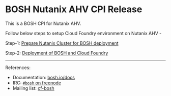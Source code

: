 # BOSH Nutanix AHV CPI Release

This is a BOSH CPI for Nutanix AHV.

Follow below steps to setup Cloud Foundry environment on Nutanix AHV - 

Step-1: [Prepare Nutanix Cluster for BOSH deployment](docs/init-nutanix-ahv.md)

Step-2: [Deployment of BOSH and Cloud Foundry](docs/auto-deployment.md)



-------------------------------
References:
* Documentation: [bosh.io/docs](https://bosh.io/docs)
* IRC: [`#bosh` on freenode](https://webchat.freenode.net/?channels=bosh)
* Mailing list: [cf-bosh](https://lists.cloudfoundry.org/pipermail/cf-bosh)
